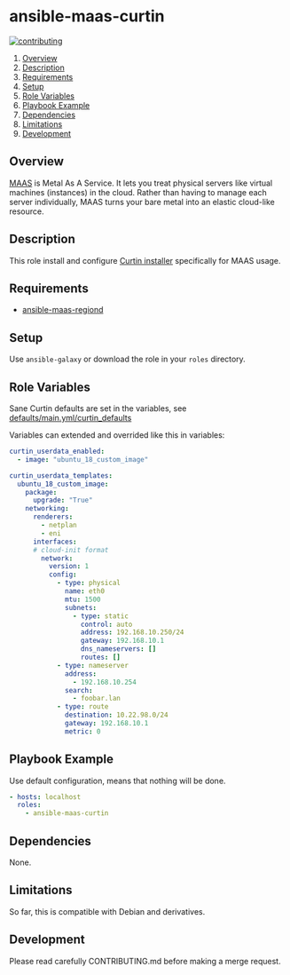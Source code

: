 # ansible-maas-curtin

[![contributing][contributing-img]](CONTRIBUTING.md)

1. [Overview](#overview)
1. [Description](#description)
1. [Requirements](#requirements)
1. [Setup](#setup)
1. [Role Variables](#role-variables)
1. [Playbook Example](#playbook-example)
1. [Dependencies](#dependencies)
1. [Limitations](#limitations)
1. [Development](#development)

## Overview

[MAAS](https://maas.io/docs/what-is-maas) is Metal As A Service. It lets you treat physical servers like virtual machines (instances)
in the cloud. Rather than having to manage each server individually, MAAS turns your bare metal
into an elastic cloud-like resource.

## Description

This role install and configure [Curtin installer](https://curtin.readthedocs.io/en/latest/)
specifically for MAAS usage.

## Requirements

- [ansible-maas-regiond](https://github.com/eagleusb/ansible-maas-regiond)

## Setup

Use `ansible-galaxy` or download the role in your `roles` directory.

## Role Variables

Sane Curtin defaults are set in the variables, see [defaults/main.yml/curtin_defaults](./defaults/main.yml)

Variables can extended and overrided like this in variables:
```yaml
curtin_userdata_enabled:
  - image: "ubuntu_18_custom_image"

curtin_userdata_templates:
  ubuntu_18_custom_image:
    package:
      upgrade: "True"
    networking:
      renderers:
        - netplan
        - eni
      interfaces:
      # cloud-init format
        network:
          version: 1
          config:
            - type: physical
              name: eth0
              mtu: 1500
              subnets:
                - type: static
                  control: auto
                  address: 192.168.10.250/24
                  gateway: 192.168.10.1
                  dns_nameservers: []
                  routes: []
            - type: nameserver
              address:
                - 192.168.10.254
              search:
                - foobar.lan
            - type: route
              destination: 10.22.98.0/24
              gateway: 192.168.10.1
              metric: 0
```

## Playbook Example

Use default configuration, means that nothing will be done.

```yaml
- hosts: localhost
  roles:
    - ansible-maas-curtin
```

## Dependencies

None.

## Limitations

So far, this is compatible with Debian and derivatives.

## Development

Please read carefully CONTRIBUTING.md before making a merge request.

[contributing-img]: https://img.shields.io/badge/contributing--grey.svg
